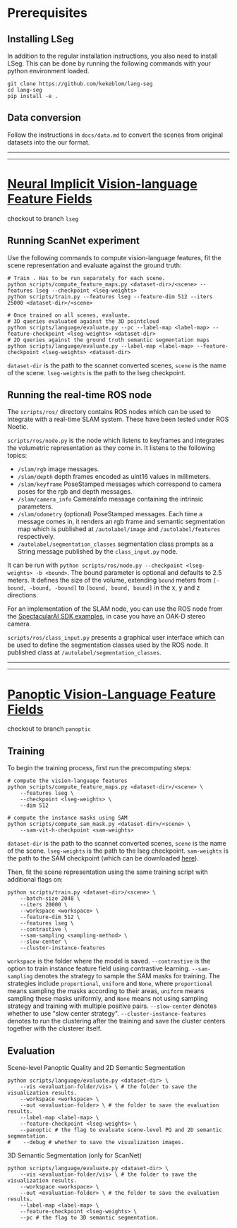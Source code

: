 # Prerequisites

## Installing LSeg

In addition to the regular installation instructions, you also need to install LSeg. This can be done by running the following commands with your python environment loaded.
```
git clone https://github.com/kekeblom/lang-seg
cd lang-seg
pip install -e .
```

## Data conversion

Follow the instructions in `docs/data.md` to convert the scenes from original datasets into the our format.

---
---

# [Neural Implicit Vision-language Feature Fields](https://arxiv.org/abs/2303.10962)

checkout to branch `lseg`

## Running ScanNet experiment

 Use the following commands to compute vision-language features, fit the scene representation and evaluate against the ground truth:
```
# Train . Has to be run separately for each scene.
python scripts/compute_feature_maps.py <dataset-dir>/<scene> --features lseg --checkpoint <lseg-weights>
python scripts/train.py --features lseg --feature-dim 512 --iters 25000 <dataset-dir>/<scene>

# Once trained on all scenes, evaluate.
# 3D queries evaluated against the 3D pointcloud
python scripts/language/evaluate.py --pc --label-map <label-map> --feature-checkpoint <lseg-weights> <dataset-dir>
# 2D queries against the ground truth semantic segmentation maps
python scripts/language/evaluate.py --label-map <label-map> --feature-checkpoint <lseg-weights> <dataset-dir>
```

`dataset-dir` is the path to the scannet converted scenes, `scene` is the name of the scene. `lseg-weights` is the path to the lseg checkpoint.

## Running the real-time ROS node

The `scripts/ros/` directory contains ROS nodes which can be used to integrate with a real-time SLAM system. These have been tested under ROS Noetic.

`scripts/ros/node.py` is the node which listens to keyframes and integrates the volumetric representation as they come in. It listens to the following topics:
- `/slam/rgb` image messages.
- `/slam/depth` depth frames encoded as uint16 values in millimeters.
- `/slam/keyframe` PoseStamped messages which correspond to camera poses for the rgb and depth messages.
- `/slam/camera_info` CameraInfo message containing the intrinsic parameters.
- `/slam/odometry` (optional) PoseStamped messages. Each time a message comes in, it renders an rgb frame and semantic segmentation map which is published at `/autolabel/image` and `/autolabel/features` respectively.
- `/autolabel/segmentation_classes` segmentation class prompts as a String message published by the `class_input.py` node.

It can be run with `python scripts/ros/node.py --checkpoint <lseg-weights> -b <bound>`. The bound parameter is optional and defaults to 2.5 meters. It defines the size of the volume, extending `bound` meters from `[-bound, -bound, -bound]` to `[bound, bound, bound]` in the x, y and z directions.

For an implementation of the SLAM node, you can use the ROS node from the [SpectacularAI SDK examples](https://github.com/SpectacularAI/sdk-examples/blob/main/python/oak/mapping_ros.py), in case you have an OAK-D stereo camera.

`scripts/ros/class_input.py` presents a graphical user interface which can be used to define the segmentation classes used by the ROS node. It published class at `/autolabel/segmentation_classes`.

---
---

# [Panoptic Vision-Language Feature Fields](https://arxiv.org/abs/2309.05448)

checkout to branch `panoptic`

## Training
To begin the training process, first run the precomputing steps:

```
# compute the vision-language features
python scripts/compute_feature_maps.py <dataset-dir>/<scene> \
    --features lseg \
    --checkpoint <lseg-weights> \
    --dim 512

# compute the instance masks using SAM
python scripts/compute_sam_mask.py <dataset-dir>/<scene> \
    --sam-vit-h-checkpoint <sam-weights>
```

`dataset-dir` is the path to the scannet converted scenes, `scene` is the name of the scene. `lseg-weights` is the path to the lseg checkpoint. `sam-weights` is the path to the SAM checkpoint (which can be downloaded [here](https://dl.fbaipublicfiles.com/segment_anything/sam_vit_h_4b8939.pth)).

Then, fit the scene representation using the same training script with additional flags on:
```
python scripts/train.py <dataset-dir>/<scene> \
    --batch-size 2048 \
    --iters 20000 \
    --workspace <workspace> \
    --feature-dim 512 \
    --features lseg \
    --contrastive \
    --sam-sampling <sampling-method> \
    --slow-center \
    --cluster-instance-features
```


`workspace` is the folder where the model is saved. `--contrastive` is the option to train instance feature field using contrastive learning. `--sam-sampling` denotes the strategy to sample the SAM masks for training. The strategies include `proportional`, `uniform` and `None`, where `proportional` means sampling the masks according to their areas, `uniform` means sampling these masks uniformly, and `None` means not using sampling strategy and training with multiple positive pairs. `--slow-center` denotes whether to use "slow center strategy". `--cluster-instance-features` denotes to run the clustering after the training and save the cluster centers together with the clusterer itself.

## Evaluation

Scene-level Panoptic Quality and 2D Semantic Segmentation
```
python scripts/language/evaluate.py <dataset-dir> \
    --vis <evaluation-folder/vis> \ # the folder to save the visualization results.
    --workspace <workspace> \
    --out <evaluation-folder> \ # the folder to save the evaluation results.
    --label-map <label-map> \
    --feature-checkpoint <lseg-weights> \
    --panoptic # the flag to evaluate scene-level PQ and 2D semantic segmentation.
#    --debug # whether to save the visualization images.    
```

3D Semantic Segmentation (only for ScanNet)
```
python scripts/language/evaluate.py <dataset-dir> \
    --vis <evaluation-folder/vis> \ # the folder to save the visualization results.
    --workspace <workspace> \
    --out <evaluation-folder> \ # the folder to save the evaluation results.
    --label-map <label-map> \
    --feature-checkpoint <lseg-weights> \
    --pc # the flag to 3D semantic segmentation.
```

